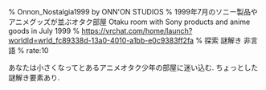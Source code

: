 % Onnon_Nostalgia1999 by ONN'ON STUDIOS
% 1999年7月のソニー製品やアニメグッズが並ぶオタク部屋 Otaku room with Sony products and anime goods in July 1999
% https://vrchat.com/home/launch?worldId=wrld_fc89338d-13a0-4010-a1bb-e0c9383ff2fa
% 探索 謎解き 非言語
% rate:10

あなたは小さくなってとあるアニメオタク少年の部屋に迷い込む.
ちょっとした謎解き要素あり.
